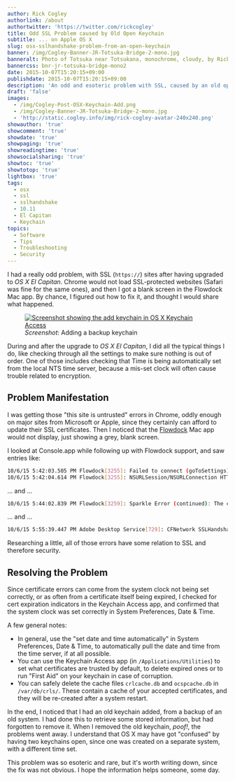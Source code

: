 ```yaml
---
author: Rick Cogley
authorlink: /about
authortwitter: 'https://twitter.com/rickcogley'
title: Odd SSL Problem caused by Old Open Keychain
subtitle: ... on Apple OS X
slug: osx-sslhandshake-problem-from-an-open-keychain
banner: /img/Cogley-Banner-JR-Totsuka-Bridge-2-mono.jpg
banneralt: Photo of Totsuka near Totsukana, monochrome, cloudy, by Rick Cogley.
bannercss: bnr-jr-totsuka-bridge-mono2
date: 2015-10-07T15:20:15+09:00
publishdate: 2015-10-07T15:20:15+09:00
description: 'An odd and esoteric problem with SSL, caused by an old open keychain, a post by Rick Cogley.'
draft: 'false'
images:
  - /img/Cogley-Post-OSX-Keychain-Add.png
  - /img/Cogley-Banner-JR-Totsuka-Bridge-2-mono.jpg
  - 'http://static.cogley.info/img/rick-cogley-avatar-240x240.png'
showauthor: 'true'
showcomment: 'true'
showdate: 'true'
showpaging: 'true'
showreadingtime: 'true'
showsocialsharing: 'true'
showtoc: 'true'
showtotop: 'true'
lightbox: 'true'
tags:
  - osx
  - ssl
  - sslhandshake
  - 10.11
  - El Capitan
  - Keychain
topics:
  - Software
  - Tips
  - Troubleshooting
  - Security
---
```


I had a really odd problem, with SSL (``https://``) sites after having upgraded to _OS X El Capitan_. Chrome would not load SSL-protected websites (Safari was fine for the same ones), and then I got a blank screen in the Flowdock Mac app. By chance, I figured out how to fix it, and thought I would share what happened.  

<!--more-->

<figure class="photo-inline-right">
  <a href="/img/Cogley-Post-OSX-Keychain-Add.png" title="" data-lightbox="set1" data-title="Adding a backup keychain in Keychain Access"><img class="photo300 pure-img" src="/img/Cogley-Post-OSX-Keychain-Add.png" alt="Screenshot showing the add keychain in OS X Keychain Access" ></a>
  <figcaption><em>Screenshot</em>: Adding a backup keychain</figcaption>
</figure>

During and after the upgrade to _OS X El Capitan_, I did all the typical things I do, like checking through all the settings to make sure nothing is out of order. One of those includes checking that Time is being automatically set from the local NTS time server, because a mis-set clock will often cause trouble related to encryption.  

## Problem Manifestation

I was getting those "this site is untrusted" errors in Chrome, oddly enough on major sites from Microsoft or Apple, since they certainly can afford to update their SSL certificates. Then I noticed that the [Flowdock](http://www.flowdock.com) Mac app would not display, just showing a grey, blank screen.

I looked at Console.app while following up with Flowdock support, and saw entries like:

~~~bash
10/6/15 5:42:03.505 PM Flowdock[3255]: Failed to connect (goToSettings) outlet from (AppDelegate) to (NSMenuItem): missing setter or instance variable
10/6/15 5:42:04.614 PM Flowdock[3255]: NSURLSession/NSURLConnection HTTP load failed (kCFStreamErrorDomainSSL, -9813)
~~~

... and ...

~~~bash
10/6/15 5:44:02.839 PM Flowdock[3259]: Sparkle Error (continued): The certificate for this server is invalid. You might be connecting to a server that is pretending to be “s3.amazonaws.com” which could put your confidential information at risk.
~~~

... and ...

~~~bash
10/6/15 5:55:39.447 PM Adobe Desktop Service[729]: CFNetwork SSLHandshake failed (-9807)
~~~

Researching a little, all of those errors have some relation to SSL and therefore security.

## Resolving the Problem

Since certificate errors can come from the system clock not being set correctly, or as often from a certificate itself being expired, I checked for cert expiration indicators in the Keychain Access app, and confirmed that the system clock was set correctly in System Preferences, Date & Time.

A few general notes:

* In general, use the "set date and time automatically" in System Preferences, Date & Time, to automatically pull the date and time from the time server, if at all possible.
* You can use the Keychain Access app (in ``/Applications/Utilities``) to set what certificates are trusted by default, to delete expired ones or to run "First Aid" on your keychain in case of corruption.
* You can safely delete the cache files ``crlcache.db`` and ``ocspcache.db`` in ``/var/db/crls/``. These contain a cache of your accepted certificates, and they will be re-created after a system restart.

In the end, I noticed that I had an old keychain added, from a backup of an old system. I had done this to retrieve some stored information, but had forgotten to remove it. When I removed the old keychain, _poof!_, the problems went away. I understand that OS X may have got "confused" by having two keychains open, since one was created on a separate system, with a different time set.

This problem was so esoteric and rare, but it's worth writing down, since the fix was not obvious. I hope the information helps someone, some day.  
